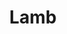 ---
title: "Lamb"
summary: "Lamb of God is an American heavy metal band from Richmond, Virginia. Formed in 1994 as Burn the Priest, the group consists of bassist John Campbell, vocalist Randy Blythe, guitarists Mark Morton and Willie Adler, and drummer Art Cruz. The band is considered a significant member of the new wave of American heavy metal movement.
Since their formation, Lamb of God has released eleven studio albums, including two under the name Burn the Priest; their most recent album, Omens, was released in October 2022. The band has also released one live album, one compilation album, three DVDs, two EPs, and twenty-eight singles.
The band's cumulative sales equal almost two million in the United States, including two albums certified Gold by the RIAA. In 2010 and 2011 the band received Grammy nominations for songs from their 2009 album Wrath. They also received a nomination in 2016 for their song \"512\". Lamb of God has toured with the Ozzfest twice. Other appearances include Download Festival and Sonisphere Festival in the UK, Soundwave Festival, Mayhem Festival 2010 and Gigantour. From 2008 to 2010 they toured as part of Metallica's World Magnetic Tour, and supported Slayer on their final world tour in 2018 and 2019."
image: "lamb.jpg"
apple_music_artist_url: "https://music.apple.com/gb/artist/lamb/49374"
wikipedia_url: "https://en.wikipedia.org/wiki/Lamb_of_God_(band)"
---